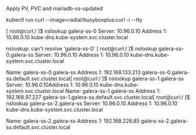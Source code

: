 Apply PV, PVC and mariadb-ss-updated

kubectl run curl --image=radial/busyboxplus:curl -i --tty

[ root@curl:/ ]$ nslookup galera-ss-0
Server:    10.96.0.10
Address 1: 10.96.0.10 kube-dns.kube-system.svc.cluster.local

nslookup: can't resolve 'galera-ss-0'
[ root@curl:/ ]$ nslookup galera-ss-0.galera-ss
Server:    10.96.0.10
Address 1: 10.96.0.10 kube-dns.kube-system.svc.cluster.local

Name:      galera-ss-0.galera-ss
Address 1: 192.168.133.213 galera-ss-0.galera-ss.default.svc.cluster.local[ root@curl:/ ]$ nslookup galera-ss-1.galera-ss
Server:    10.96.0.10Address 1: 10.96.0.10 kube-dns.kube-system.svc.cluster.local
Name:      galera-ss-1.galera-ss
Address 1: 192.168.97.227 galera-ss-1.galera-ss.default.svc.cluster.local[ root@curl:/ ]$ nslookup galera-ss-2.galera-ss
Server:    10.96.0.10
Address 1: 10.96.0.10 kube-dns.kube-system.svc.cluster.local

Name:      galera-ss-2.galera-ss
Address 1: 192.168.226.85 galera-ss-2.galera-ss.default.svc.cluster.local
